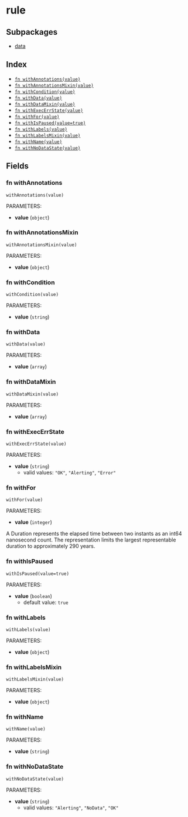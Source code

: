 # rule



## Subpackages

* [data](data.md)

## Index

* [`fn withAnnotations(value)`](#fn-withannotations)
* [`fn withAnnotationsMixin(value)`](#fn-withannotationsmixin)
* [`fn withCondition(value)`](#fn-withcondition)
* [`fn withData(value)`](#fn-withdata)
* [`fn withDataMixin(value)`](#fn-withdatamixin)
* [`fn withExecErrState(value)`](#fn-withexecerrstate)
* [`fn withFor(value)`](#fn-withfor)
* [`fn withIsPaused(value=true)`](#fn-withispaused)
* [`fn withLabels(value)`](#fn-withlabels)
* [`fn withLabelsMixin(value)`](#fn-withlabelsmixin)
* [`fn withName(value)`](#fn-withname)
* [`fn withNoDataState(value)`](#fn-withnodatastate)

## Fields

### fn withAnnotations

```jsonnet
withAnnotations(value)
```

PARAMETERS:

* **value** (`object`)


### fn withAnnotationsMixin

```jsonnet
withAnnotationsMixin(value)
```

PARAMETERS:

* **value** (`object`)


### fn withCondition

```jsonnet
withCondition(value)
```

PARAMETERS:

* **value** (`string`)


### fn withData

```jsonnet
withData(value)
```

PARAMETERS:

* **value** (`array`)


### fn withDataMixin

```jsonnet
withDataMixin(value)
```

PARAMETERS:

* **value** (`array`)


### fn withExecErrState

```jsonnet
withExecErrState(value)
```

PARAMETERS:

* **value** (`string`)
   - valid values: `"OK"`, `"Alerting"`, `"Error"`


### fn withFor

```jsonnet
withFor(value)
```

PARAMETERS:

* **value** (`integer`)

A Duration represents the elapsed time between two instants
as an int64 nanosecond count. The representation limits the
largest representable duration to approximately 290 years.
### fn withIsPaused

```jsonnet
withIsPaused(value=true)
```

PARAMETERS:

* **value** (`boolean`)
   - default value: `true`


### fn withLabels

```jsonnet
withLabels(value)
```

PARAMETERS:

* **value** (`object`)


### fn withLabelsMixin

```jsonnet
withLabelsMixin(value)
```

PARAMETERS:

* **value** (`object`)


### fn withName

```jsonnet
withName(value)
```

PARAMETERS:

* **value** (`string`)


### fn withNoDataState

```jsonnet
withNoDataState(value)
```

PARAMETERS:

* **value** (`string`)
   - valid values: `"Alerting"`, `"NoData"`, `"OK"`

